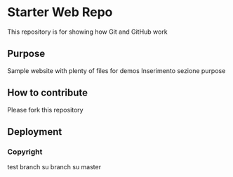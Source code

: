 # Starter Web Repo

This repository is for showing how Git and GitHub work

## Purpose

Sample website with plenty of files for demos
Inserimento sezione purpose

## How to contribute
Please fork this repository

## Deployment

### Copyright
test branch su branch su master
